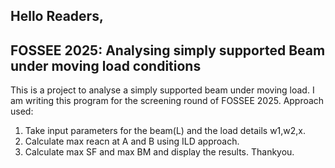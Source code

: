 ## Hello Readers,
## FOSSEE 2025: Analysing simply supported Beam under moving load conditions
This is a project to analyse a simply supported beam under moving load. I am writing this program for the screening round of FOSSEE 2025.
Approach used:
1. Take input parameters for the beam(L) and the load details w1,w2,x.
2. Calculate max reacn at A and B using ILD approach.
3. Calculate max SF and max BM and display the results.
Thankyou.

